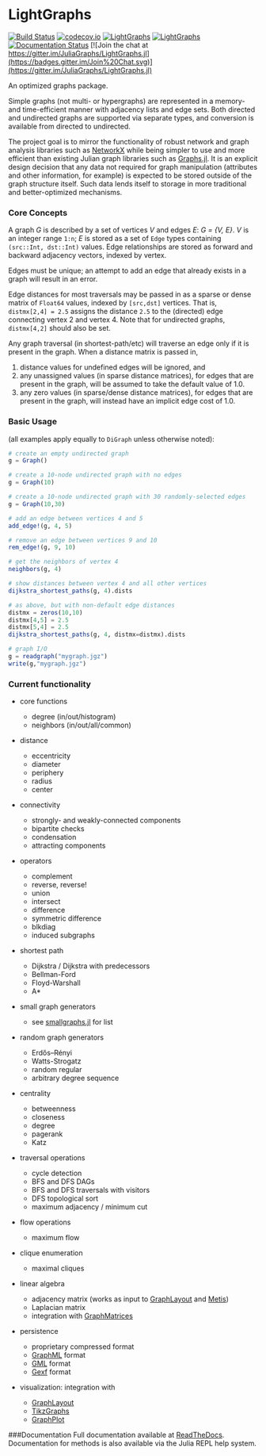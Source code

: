 # LightGraphs

[![Build Status](https://travis-ci.org/JuliaGraphs/LightGraphs.jl.svg?branch=master)](https://travis-ci.org/JuliaGraphs/LightGraphs.jl)
[![codecov.io](http://codecov.io/github/JuliaGraphs/LightGraphs.jl/coverage.svg?branch=master)](http://codecov.io/github/JuliaGraphs/LightGraphs.jl?branch=master)
[![LightGraphs](http://pkg.julialang.org/badges/LightGraphs_0.3.svg)](http://pkg.julialang.org/?pkg=LightGraphs&ver=0.3)
[![LightGraphs](http://pkg.julialang.org/badges/LightGraphs_0.4.svg)](http://pkg.julialang.org/?pkg=LightGraphs&ver=0.4)
[![Documentation Status](https://readthedocs.org/projects/lightgraphsjl/badge/?version=latest)](http://lightgraphsjl.readthedocs.org/en/latest/)
[![Join the chat at https://gitter.im/JuliaGraphs/LightGraphs.jl](https://badges.gitter.im/Join%20Chat.svg)](https://gitter.im/JuliaGraphs/LightGraphs.jl)


An optimized graphs package.

Simple graphs (not multi- or hypergraphs) are represented in a memory- and
time-efficient manner with adjacency lists and edge sets. Both directed and
undirected graphs are supported via separate types, and conversion is available
from directed to undirected.

The project goal is to mirror the functionality of robust network and graph
analysis libraries such as [NetworkX](http://networkx.github.io) while being
simpler to use and more efficient than existing Julian graph libraries such as
[Graphs.jl](https://github.com/JuliaLang/Graphs.jl). It is an explicit design
decision that any data not required for graph manipulation (attributes and
other information, for example) is expected to be stored outside of the graph
structure itself. Such data lends itself to storage in more traditional and
better-optimized mechanisms.

### Core Concepts
A graph *G* is described by a set of vertices *V* and edges *E*:
*G = {V, E}*. *V* is an integer range `1:n`; *E* is stored as a set
of `Edge` types containing `(src::Int, dst::Int)` values. Edge
relationships are stored as forward and backward adjacency vectors,
indexed by vertex.

Edges must be unique; an attempt to add an edge that already exists in a graph
will result in an error.

Edge distances for most traversals may be passed in as a sparse or dense matrix
of `Float64` values, indexed by `[src,dst]` vertices. That is,
`distmx[2,4] = 2.5` assigns the distance `2.5` to the (directed) edge
connecting vertex 2 and vertex 4. Note that for undirected graphs,
`distmx[4,2]` should also be set.

Any graph traversal (in shortest-path/etc) will traverse an edge only if it is present in the graph. When a distance matrix is passed in,

1. distance values for undefined edges will be ignored, and
2. any unassigned values (in sparse distance matrices), for edges that are present in the graph, will be assumed to take the default value of 1.0.
3. any zero values (in sparse/dense distance matrices), for edges that are present in the graph, will instead have an implicit edge cost of 1.0.

### Basic Usage
(all examples apply equally to `DiGraph` unless otherwise noted):

```julia
# create an empty undirected graph
g = Graph()

# create a 10-node undirected graph with no edges
g = Graph(10)

# create a 10-node undirected graph with 30 randomly-selected edges
g = Graph(10,30)

# add an edge between vertices 4 and 5
add_edge!(g, 4, 5)

# remove an edge between vertices 9 and 10
rem_edge!(g, 9, 10)

# get the neighbors of vertex 4
neighbors(g, 4)

# show distances between vertex 4 and all other vertices
dijkstra_shortest_paths(g, 4).dists  

# as above, but with non-default edge distances
distmx = zeros(10,10)
distmx[4,5] = 2.5
distmx[5,4] = 2.5
dijkstra_shortest_paths(g, 4, distmx=distmx).dists

# graph I/O
g = readgraph("mygraph.jgz")
write(g,"mygraph.jgz")
```

### Current functionality
- core functions
    - degree (in/out/histogram)
    - neighbors (in/out/all/common)

- distance
    - eccentricity
    - diameter
    - periphery
    - radius
    - center

- connectivity
    - strongly- and weakly-connected components
    - bipartite checks
    - condensation
    - attracting components

- operators
    - complement
    - reverse, reverse!
    - union
    - intersect
    - difference
    - symmetric difference
    - blkdiag
    - induced subgraphs

- shortest path
    - Dijkstra / Dijkstra with predecessors
    - Bellman-Ford
    - Floyd-Warshall
    - A*

- small graph generators
    - see [smallgraphs.jl](https://github.com/JuliaGraphs/LightGraphs.jl/blob/master/src/smallgraphs.jl) for list

- random graph generators
    - Erdős–Rényi
    - Watts-Strogatz
    - random regular
    - arbitrary degree sequence

- centrality
    - betweenness
    - closeness
    - degree
    - pagerank
    - Katz

- traversal operations
    - cycle detection
    - BFS and DFS DAGs
    - BFS and DFS traversals with visitors
    - DFS topological sort
    - maximum adjacency / minimum cut

- flow operations
    - maximum flow

- clique enumeration
    - maximal cliques

- linear algebra
    - adjacency matrix (works as input to [GraphLayout](https://github.com/IainNZ/GraphLayout.jl) and [Metis](https://github.com/JuliaSparse/Metis.jl))
    - Laplacian matrix
    - integration with [GraphMatrices](https://github.com/jpfairbanks/GraphMatrices.jl)

- persistence
    - proprietary compressed format
    - [GraphML](http://en.wikipedia.org/wiki/GraphML) format
    - [GML](https://en.wikipedia.org/wiki/Graph_Modelling_Language) format
    - [Gexf](http://gexf.net/format) format

- visualization: integration with
    - [GraphLayout](https://github.com/IainNZ/GraphLayout.jl)
    - [TikzGraphs](https://github.com/sisl/TikzGraphs.jl)
    - [GraphPlot](https://github.com/afternone/GraphPlot.jl)


###Documentation
Full documentation available at [ReadTheDocs](http://lightgraphsjl.readthedocs.org).
Documentation for methods is also available via the Julia REPL help system.
